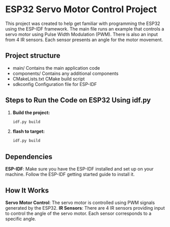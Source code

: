 # ESP32 Servo Motor Control Project

This project was created to help get familiar with programming the ESP32 using the ESP-IDF framework. The main file runs an example that controls a servo motor using Pulse Width Modulation (PWM). There is also an input from 4 IR sensors. Each sensor presents an angle for the motor movement.

## Project structure
- main/  Contains the main application code
- components/  Contains any additional components
- CMakeLists.txt  CMake build script
- sdkconfig  Configuration file for ESP-IDF

## Steps to Run the Code on ESP32 Using idf.py

1. **Build the project:**
   ```sh
   idf.py build
2. **flash to target:**
   ```sh
   idf.py build

## Dependencies
**ESP-IDF**: Make sure you have the ESP-IDF installed and set up on your machine. Follow the ESP-IDF getting started guide to install it.

## How It Works
**Servo Motor Control**: The servo motor is controlled using PWM signals generated by the ESP32.
**IR Sensors**: There are 4 IR sensors providing input to control the angle of the servo motor. Each sensor corresponds to a specific angle.
